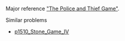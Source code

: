 Major reference ["The Police and Thief Game"](https://cp-algorithms.com/game_theory/games_on_graphs.html).

Similar problems
- [p1510_Stone_Game_IV](https://github.com/genxium/Leetcode/tree/master/p1510_Stone_Game_IV) 
